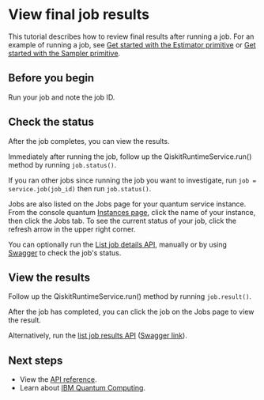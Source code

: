 # View final job results

This tutorial describes how to review final results after running a job. For an example of running a job, see [Get started with the Estimator primitive](/docs/quantum-computing?topic=quantum-computing-example-estimator) or [Get started with the Sampler primitive](/docs/quantum-computing?topic=quantum-computing-example-sampler).

## Before you begin

Run your job and note the job ID.

## Check the status

After the job completes, you can view the results.

Immediately after running the job, follow up the QiskitRuntimeService.run() method by running `job.status()`.

If you ran other jobs since running the job you want to investigate, run `job = service.job(job_id)` then run `job.status()`.

Jobs are also listed on the Jobs page for your quantum service instance.  From the console quantum [Instances page](https://cloud.ibm.com/quantum/instances), click the name of your instance, then click the Jobs tab.  To see the current status of your job, click the refresh arrow in the upper right corner.

You can optionally run the [List job details API](/apidocs/quantum-computing#get-job-details-jid), manually or by using [Swagger](https://us-east.quantum-computing.cloud.ibm.com/openapi/#/Jobs/get_job_details_jid) to check the job's status.


## View the results


Follow up the QiskitRuntimeService.run() method by running `job.result()`.

After the job has completed, you can click the job on the Jobs page to view the result.

Alternatively, run the [list job results API](/apidocs/quantum-computing#get-job-results-jid) ([Swagger link](https://us-east.quantum-computing.cloud.ibm.com/openapi/#/Jobs/get_job_results_jid)).

## Next steps

- View the [API reference](/apidocs/quantum-computing/quantum-computing).
- Learn about [IBM Quantum Computing](https://www.ibm.com/quantum-computing/).
